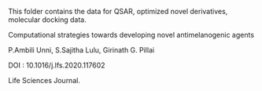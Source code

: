 This folder contains the data for QSAR, optimized novel derivatives, molecular docking data.

Computational strategies towards developing novel antimelanogenic agents

P.Ambili Unni, S.Sajitha Lulu, Girinath G. Pillai

DOI : 10.1016/j.lfs.2020.117602

Life Sciences Journal.
